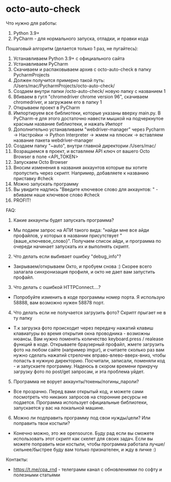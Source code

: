 # octo-auto-check

Что нужно для работы:
1. Python 3.9+
2. PyCharm - для нормального запуска, отладки, и правки кода

Пошаговый алгоритм (делается только 1 раз, не пугайтесь):
1. Устанавливаем Python 3.9+ с официального сайта
2. Устанавливаем PyCharm
3. Скачиваем и распаковываем архив с octo-auto-check в папку PycharmProjects
4. Должен получится примерно такой путь: /Users/mac/PycharmProjects/octo-auto-check/
5. Создаем внутри папки /octo-auto-check/ новую папку с названием 1
6. Вбиваем в гугл "chromedriver chrome version 96", скачиваем chromedriver, и загружаем его в папку 1
7. Открываем проект в PyCharm
8. Импортируем все библиотеки, которые указаны вверху main.py.
В PyCharm-е для этого достаточно навести мышкой на подчеркнутое красным название библиотеки, и нажать Импорт
6. Дополнительно устанавливаем "webdriver-manager" через Pycharm -> Настройки -> Python Interpreter -> жмем на плюсик -> вставляем название пакета webdriver-manager
7. Создаем папку "~auto", внутри главной директории /Users/mac/
8. Возращаемся в проект, и вставляем API ключ от вашего Octo Browser в поле  <API_TOKEN>
9. Запускаем Octo Browser
10. Вносим изменения в названия аккаунтов которые вы хотите пропустить через скрипт. Например, добавляете к названию приставку #check
11. Можно запускать программу
12. Вы увидите надпись "Введите ключевое слово для аккаунтов: " - вбиваем наше ключевое слово #check
13. PROFIT!

FAQ:
1. Какие аккаунты будет запускать программа?
- Мы подаем запрос на АПИ такого вида: "найди мне все айди профайлов, у которых в названии присутствует "{ваше_ключевое_слово}". Получаем список айди, и программа по очереди начинает запускать их и выполнять скрипт.
2. Что делать если выбивает ошибку "debug_info"?
- Закрываем/открываем Окто, и пробуем снова :) Скорее всего залагала синхронизация профиля, и окто не дает вам запустить профайл.
3. Что делать с ошибкой HTTPConnect....?
- Попробуйте изменить в коде программы номер порта. Я использую 58888, вам возможно нужен 58878 порт.
4. Что делать если не получается загрузить фото? Скрипт прыгает не в ту папку
- Т.к загрузка фото происходит через передачу нажатий клавиш клавиатуры во время открытия окна проводника - возможны нюансы. Вам нужно поменять количество keyboard.press / realease функций в коде.
 Открываете браузерный профайл, жмете загрузить фото на любом сайте (например imgur), и считаете сколько раз вам нужно сделать нажатий стрелочек вправо-влево-вверх-вниз, чтобы попасть в нужную директорию. Посчитали, записали, поменяли код - и запускаете программу.
Надеюсь в скором времени прикручу загрузку фото по post/get запросам, и эта проблема уйдет.
5. Программа не ворует аккаунты/токены/логины_пароли?
- Все прозрачно. Перед вами открытый код, и можете сами посмотреть что никаких запросов на сторонние ресурсы не подается. Программа использует официальные библиотеки, запускается у вас на локальной машине.
6. Можно ли подправить программу под свои нужды/цели? Или поправить твои костыли?
- Конечно можно, это же opensource. Буду рад если вы сможете использовать этот скрипт как скелет для своих задач.
 Если вы можете поправить мои костыли, чтобы программа работала лучше/сильнее/быстрее буду вам только признателен, и жду в личке :)

Контакты:
- https://t.me/cpa_rnd - телеграмм канал с обновлениями по софту и полезными статьями
